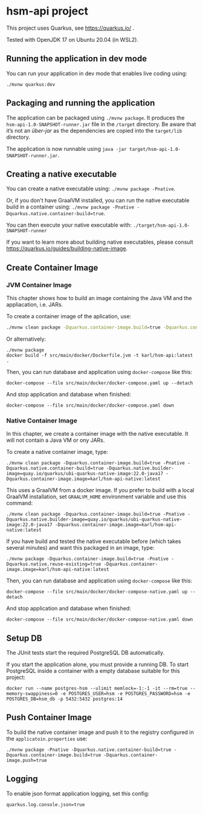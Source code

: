 # hsm-api project

This project uses Quarkus, see https://quarkus.io/ .

Tested with OpenJDK 17 on Ubuntu 20.04 (in WSL2).

## Running the application in dev mode

You can run your application in dev mode that enables live coding using:
```
./mvnw quarkus:dev
```

## Packaging and running the application

The application can be packaged using `./mvnw package`.
It produces the `hsm-api-1.0-SNAPSHOT-runner.jar` file in the `/target` directory.
Be aware that it’s not an _über-jar_ as the dependencies are copied into the `target/lib` directory.

The application is now runnable using `java -jar target/hsm-api-1.0-SNAPSHOT-runner.jar`.

## Creating a native executable

You can create a native executable using: `./mvnw package -Pnative`.

Or, if you don't have GraalVM installed, you can run the native executable build in a container using: `./mvnw package -Pnative -Dquarkus.native.container-build=true`.

You can then execute your native executable with: `./target/hsm-api-1.0-SNAPSHOT-runner`

If you want to learn more about building native executables, please consult https://quarkus.io/guides/building-native-image.

## Create Container Image

### JVM Container Image

This chapter shows how to build an image containing the Java VM and the appliacation, i.e. JARs.

To create a container image of the aplication, use:

```bash
./mvnw clean package -Dquarkus.container-image.build=true -Dquarkus.container-image.image=karl/hsm-api:latest
```

Or alternatively:
```
./mvnw package
docker build -f src/main/docker/Dockerfile.jvm -t karl/hsm-api:latest .
```

Then, you can run database and application using `docker-compose` like this:

```
docker-compose --file src/main/docker/docker-compose.yaml up --detach
```  

And stop application and database when finished:

```  
docker-compose --file src/main/docker/docker-compose.yaml down
```  

### Native Container Image

In this chapter, we create a container image with the native executable. It will not contain a Java VM or ony JARs.

To create a native container image, type:

```
./mvnw clean package -Dquarkus.container-image.build=true -Pnative -Dquarkus.native.container-build=true -Dquarkus.native.builder-image=quay.io/quarkus/ubi-quarkus-native-image:22.0-java17 -Dquarkus.container-image.image=karl/hsm-api-native:latest
```

This uses a GraalVM from a docker image. 
If you prefer to build with a local GraalVM installation, set `GRAALVM_HOME` environment variable and use this command:

```
./mvnw clean package -Dquarkus.container-image.build=true -Pnative -Dquarkus.native.builder-image=quay.io/quarkus/ubi-quarkus-native-image:22.0-java17 -Dquarkus.container-image.image=karl/hsm-api-native:latest
```

If you have build and tested the native executable before (which takes several minutes) and want this packaged in an image, type:

```
./mvnw package -Dquarkus.container-image.build=true -Pnative -Dquarkus.native.reuse-existing=true -Dquarkus.container-image.image=karl/hsm-api-native:latest
```

Then, you can run database and application using `docker-compose` like this:

```
docker-compose --file src/main/docker/docker-compose-native.yaml up --detach 
```  

And stop application and database when finished:

```  
docker-compose --file src/main/docker/docker-compose-native.yaml down
```  

## Setup DB

The JUnit tests start the required PostgreSQL DB automatically. 

If you start the application alone, you must provide a running DB.
To start PostgreSQL inside a container with a empty database suitable for this project:

```
docker run --name postgres-hsm --ulimit memlock=-1:-1 -it --rm=true --memory-swappiness=0 -e POSTGRES_USER=hsm -e POSTGRES_PASSWORD=hsm -e POSTGRES_DB=hsm_db -p 5432:5432 postgres:14
```

## Push Container Image

To build the native container image and push it to the registry configured in the `applicatoin.properties` use:

```
./mvnw package -Pnative -Dquarkus.native.container-build=true -Dquarkus.container-image.build=true -Dquarkus.container-image.push=true
```

## Logging

To enable json format application logging, set this config:

```
quarkus.log.console.json=true
```
